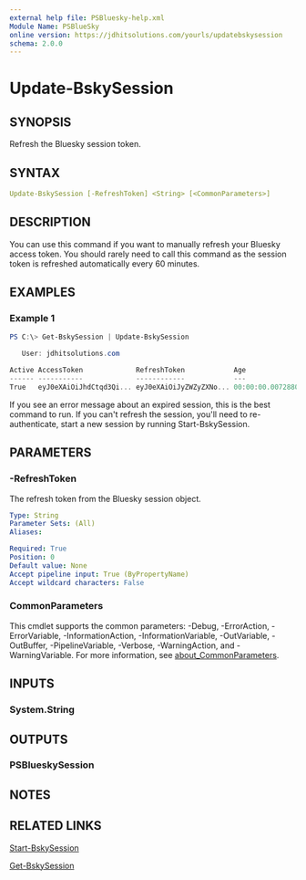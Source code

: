 ```yaml
---
external help file: PSBluesky-help.xml
Module Name: PSBlueSky
online version: https://jdhitsolutions.com/yourls/updatebskysession
schema: 2.0.0
---
```


# Update-BskySession

## SYNOPSIS

Refresh the Bluesky session token.

## SYNTAX

```yaml
Update-BskySession [-RefreshToken] <String> [<CommonParameters>]
```

## DESCRIPTION

You can use this command if you want to manually refresh your Bluesky access token. You should rarely need to call this command as the session token is refreshed automatically every 60 minutes.

## EXAMPLES

### Example 1

```powershell
PS C:\> Get-BskySession | Update-BskySession

   User: jdhitsolutions.com

Active AccessToken             RefreshToken            Age
------ -----------             ------------            ---
True   eyJ0eXAiOiJhdCtqd3Qi... eyJ0eXAiOiJyZWZyZXNo... 00:00:00.0072880
```

If you see an error message about an expired session, this is the best command to run. If you can't refresh the session, you'll need to re-authenticate, start a new session by running Start-BskySession.

## PARAMETERS

### -RefreshToken

The refresh token from the Bluesky session object.

```yaml
Type: String
Parameter Sets: (All)
Aliases:

Required: True
Position: 0
Default value: None
Accept pipeline input: True (ByPropertyName)
Accept wildcard characters: False
```

### CommonParameters

This cmdlet supports the common parameters: -Debug, -ErrorAction, -ErrorVariable, -InformationAction, -InformationVariable, -OutVariable, -OutBuffer, -PipelineVariable, -Verbose, -WarningAction, and -WarningVariable. For more information, see [about_CommonParameters](http://go.microsoft.com/fwlink/?LinkID=113216).

## INPUTS

### System.String

## OUTPUTS

### PSBlueskySession

## NOTES

## RELATED LINKS

[Start-BskySession](Start-BSkySession.md)

[Get-BskySession](Get-BskySession.md)
